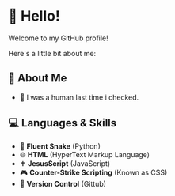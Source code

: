 # 👋 Hello! 

Welcome to my GitHub profile! 

Here's a little bit about me: 

## 🌟 About Me 
- 🌱 I was a human last time i checked.

## 💻 Languages & Skills

- 🐍 **Fluent Snake** (Python)
- 🌐 **HTML** (HyperText Markup Language)
- ✝️ **JesusScript** (JavaScript)
- 🎮 **Counter-Strike Scripting** (Known as CSS)
- 🚀 **Version Control** (Gittub)
